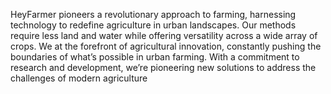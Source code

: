 HeyFarmer pioneers a revolutionary approach to farming,
harnessing technology to redefine agriculture in urban landscapes.
Our methods require less land and water while offering versatility across a wide array of crops. 
We at the forefront of agricultural innovation, constantly pushing the boundaries of what’s possible in urban farming. 
With a commitment to research and development, we’re pioneering new solutions to address the challenges of modern agriculture
